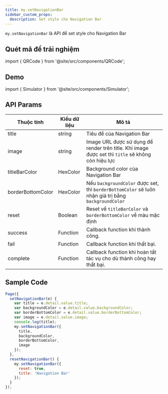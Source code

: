 ```yaml
---
title: my.setNavigationBar
sidebar_custom_props:
  description: Set style cho Navigation Bar
---
```


`my.setNavigationBar` là API để set style cho Navigation Bar

## Quét mã để trải nghiệm

import { QRCode } from '@site/src/components/QRCode';

<QRCode page="pages/api/navigation-bar/set-navigation-bar/index" />

## Demo

import { Simulator } from '@site/src/components/Simulator';

<Simulator page="pages/api/navigation-bar/set-navigation-bar/index" />

## API Params

| Thuộc tính        | Kiểu dữ liệu | Mô tả                                                                                               |
| ----------------- | ------------ | --------------------------------------------------------------------------------------------------- |
| title             | string       | Tiêu đề của Navigation Bar                                                                          |
| image             | string       | Image URL được sử dụng để render trên title. Khi image được set thì `title` sẽ không còn hiệu lực   |
| titleBarColor     | HexColor     | Background color của Navigation Bar                                                                 |
| borderBottomColor | HexColor     | Nếu `backgroundColor` được set, thì `borderBottomColor` sẽ luôn nhận giá trị bằng `backgroundColor` |
| reset             | Boolean      | Reset về `titleBarColor` và `borderBottomColor` về màu mặc định                                     |
| success           | Function     | Callback function khi thành công.                                                                   |
| fail              | Function     | Callback function khi thất bại.                                                                     |
| complete          | Function     | Callback function khi hoàn tất tác vụ cho dù thành công hay thất bại.                               |

## Sample Code

```js
Page({
  setNavigationBar(e) {
    var title = e.detail.value.title;
    var backgroundColor = e.detail.value.backgroundColor;
    var borderBottomColor = e.detail.value.borderBottomColor;
    var image = e.detail.value.image;
    console.log(title);
    my.setNavigationBar({
      title,
      backgroundColor,
      borderBottomColor,
      image
    });
  },
  resetNavigationBar() {
    my.setNavigationBar({
      reset: true,
      title: 'Navigation Bar'
    });
  }
});
```
